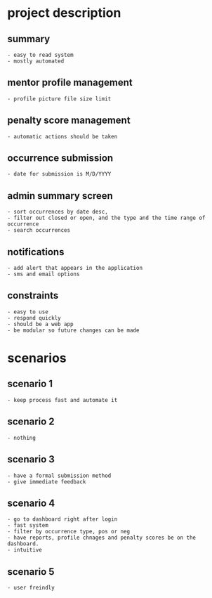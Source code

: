 # project description

## summary
    - easy to read system
    - mostly automated

## mentor profile management
    - profile picture file size limit

## penalty score management
    - automatic actions should be taken

## occurrence submission
    - date for submission is M/D/YYYY

## admin summary screen
    - sort occurrences by date desc, 
    - filter out closed or open, and the type and the time range of occurrence
    - search occurrences

## notifications
    - add alert that appears in the application
    - sms and email options

## constraints
    - easy to use
    - respond quickly
    - should be a web app
    - be modular so future changes can be made

# scenarios

## scenario 1
    - keep process fast and automate it

## scenario 2
    - nothing
    
## scenario 3
    - have a formal submission method
    - give immediate feedback

## scenario 4
    - go to dashboard right after login
    - fast system
    - filter by occurrence type, pos or neg
    - have reports, profile chnages and penalty scores be on the dashboard.
    - intuitive

## scenario 5
    - user freindly
